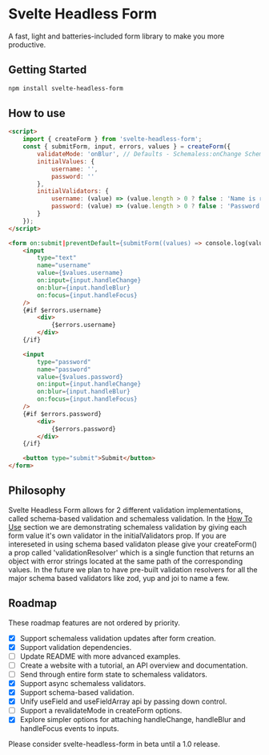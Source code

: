 # Svelte Headless Form

A fast, light and batteries-included form library to make you more productive.

## Getting Started

```bash
npm install svelte-headless-form
```

## How to use

```html
<script>
    import { createForm } from 'svelte-headless-form';
    const { submitForm, input, errors, values } = createForm({
        validateMode: 'onBlur', // Defaults - Schemaless:onChange Schema:onBlur
        initialValues: {
            username: '',
            password: ''
        },
        initialValidators: {
            username: (value) => (value.length > 0 ? false : 'Name is required'),
            password: (value) => (value.length > 0 ? false : 'Password is required')
        }
    });
</script>

<form on:submit|preventDefault={submitForm((values) => console.log(values))}>
    <input
        type="text"
        name="username"
        value={$values.username}
        on:input={input.handleChange}
        on:blur={input.handleBlur}
        on:focus={input.handleFocus}
    />
    {#if $errors.username}
        <div>
            {$errors.username}
        </div>
    {/if}

    <input
        type="password"
        name="password"
        value={$values.password}
        on:input={input.handleChange}
        on:blur={input.handleBlur}
        on:focus={input.handleFocus}
    />
    {#if $errors.password}
        <div>
            {$errors.password}
        </div>
    {/if}

    <button type="submit">Submit</button>
</form>
```

## Philosophy

Svelte Headless Form allows for 2 different validation implementations, called schema-based validation and schemaless validation.
In the [How To Use](#how-to-use) section we are demonstrating schemaless validation by giving each form value it's own validator in the initialValidators prop.
If you are intereseted in using schema based validaton please give your createForm() a prop called 'validationResolver' which is a single function that returns an object with error strings located at the same path of the corresponding values. In the future we plan to have pre-built validation resolvers for all the major schema based validators like zod, yup and joi to name a few.

## Roadmap

These roadmap features are not ordered by priority.

 - [x] Support schemaless validation updates after form creation.
 - [x] Support validation dependencies.
 - [ ] Update README with more advanced examples.
 - [ ] Create a website with a tutorial, an API overview and documentation.
 - [ ] Send through entire form state to schemaless validators.
 - [x] Support async schemaless validators.
 - [x] Support schema-based validation.
 - [x] Unify useField and useFieldArray api by passing down control.
 - [ ] Support a revalidateMode in createForm options.
 - [x] Explore simpler options for attaching handleChange, handleBlur and handleFocus events to inputs.

Please consider svelte-headless-form in beta until a 1.0 release.
